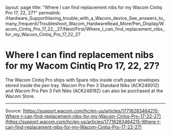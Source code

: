 layout: page
title: "Where I can find replacement nibs for my Wacom Cintiq Pro 17, 22, 27?"
permalink: /Hardware_SupportHaving_trouble_with_a_Wacom_device_See_answers_to_many_frequentl/Troubleshoot_Wacom_HardwareRead_More/Pen_Display/Wacom_Cintiq_Pro_17_22__27/Next/First/Where_I_can_find_replacement_nibs_for_my_Wacom_Cintiq_Pro_17_22_27

# Where I can find replacement nibs for my Wacom Cintiq Pro 17, 22, 27?

The Wacom Cintiq Pro ships with Spare nibs inside craft paper envelopes stored inside the pen tray. Wacom Pro Pen 3 Standard Nibs (ACK24801Z) and Wacom Pro Pen 3 Felt Nibs (ACK24819Z) can also be purchased at the Wacom Store.

---
Source: [https://support.wacom.com/hc/en-us/articles/17716283464215-Where-I-can-find-replacement-nibs-for-my-Wacom-Cintiq-Pro-17-22-27](https://support.wacom.com/hc/en-us/articles/17716283464215-Where-I-can-find-replacement-nibs-for-my-Wacom-Cintiq-Pro-17-22-27)

